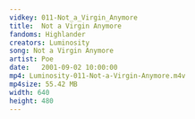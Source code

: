```yaml
---
vidkey: 011-Not_a_Virgin_Anymore
title:  Not a Virgin Anymore
fandoms: Highlander
creators: Luminosity
song: Not a Virgin Anymore
artist: Poe
date:   2001-09-02 10:00:00
mp4: Luminosity-011-Not-a-Virgin-Anymore.m4v
mp4size: 55.42 MB
width: 640
height: 480
---
```



  